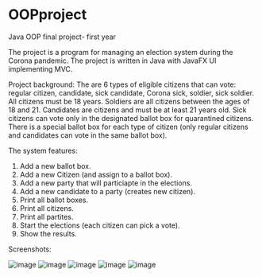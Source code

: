# OOPproject
Java OOP final project- first year

The project is a program for managing an election system during the Corona pandemic.
The project is written in Java with JavaFX UI implementing MVC.

Project background: 
The are 6 types of eligible citizens that can vote: regular citizen, candidate, sick candidate, Corona sick, soldier, sick soldier. 
All citizens must be 18 years. Soldiers are all citizens between the ages of 18 and 21. 
Candidates are citizens and must be at least 21 years old. 
Sick citizens can vote only in the designated ballot box for quarantined citizens.
There is a special ballot box for each type of citizen (only regular citizens and candidates can vote in the same ballot box).


The system features:
1. Add a new ballot box.
2. Add a new Citizen (and assign to a ballot box).
3. Add a new party that will particiapte in the elections.
4. Add a new candidate to a party (creates new citizen).
5. Print all ballot boxes.
6. Print all citizens.
7. Print all partites.
8. Start the elections (each citizen can pick a vote).
9. Show the results.

Screenshots:

![image](https://user-images.githubusercontent.com/62745598/112823000-5f645280-9091-11eb-8e45-69fa843bade2.png)
![image](https://user-images.githubusercontent.com/62745598/112823051-6e4b0500-9091-11eb-8c5c-7784b88e5dd6.png)
![image](https://user-images.githubusercontent.com/62745598/112823061-72772280-9091-11eb-91a5-14ae1d14f392.png)
![image](https://user-images.githubusercontent.com/62745598/112823067-76a34000-9091-11eb-94cc-03c2a7bb8dd9.png)
![image](https://user-images.githubusercontent.com/62745598/112823081-7a36c700-9091-11eb-98a7-6279d6a29616.png)
